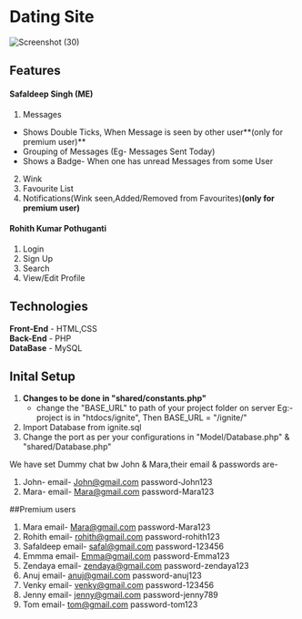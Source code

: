 # Dating Site

![Screenshot (30)](https://user-images.githubusercontent.com/89362925/144662239-de5060e2-dd46-4338-8650-8dda5fb9e916.png)

## Features
#### Safaldeep Singh (ME)
1. Messages
  * Shows Double Ticks, When Message is seen by other user**(only for premium user)**
  * Grouping of Messages (Eg- Messages Sent Today)
  * Shows a Badge- When one has unread Messages from some User
2. Wink
3. Favourite List
4. Notifications(Wink seen,Added/Removed from Favourites)**(only for premium user)**

#### Rohith Kumar Pothuganti 
1. Login
2. Sign Up
3. Search
4. View/Edit Profile

## Technologies
**Front-End** - HTML,CSS <br>
**Back-End**  - PHP      <br>
**DataBase**  - MySQL    <br>

## Inital Setup 
1. **Changes to be done in "shared/constants.php"** 
   - change the "BASE_URL" to path of your project folder on server
       Eg:- project is in "htdocs/ignite", Then BASE_URL = "/ignite/"
2. Import Database from ignite.sql
3. Change the port as per your configurations in "Model/Database.php" & "shared/Database.php"

We have set Dummy chat bw John & Mara,their email & passwords are-
1. John-	email- John@gmail.com	password-John123
2. Mara-	email- Mara@gmail.com	password-Mara123

##Premium users
1. Mara		email- Mara@gmail.com		password-Mara123
2. Rohith		email- rohith@gmail.com	password-rohith123		
3. Safaldeep	email- safal@gmail.com	password-123456
4. Emmma		email- Emma@gmail.com		password-Emma123
5. Zendaya		email- zendaya@gmail.com	password-zendaya123	
6. Anuj 		email- anuj@gmail.com		password-anuj123
7. Venky 		email- venky@gmail.com	password-123456
8. Jenny		email- jenny@gmail.com	password-jenny789
9. Tom 		email- tom@gmail.com		password-tom123

 

